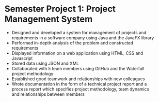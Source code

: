 <h1>Semester Project 1: Project Management System</h1>
<ul>
<li>Designed and developed a system for management of projects and requirements in a software company using Java and the JavaFX library </li>
<li>Performed in-depth analysis of the problem and constructed requirements </li>
<li>Displayed information on a web application using HTML, CSS and Javascript </li>
<li>Stored data using JSON and XML </li>
<li>Collaborated with 5 team members using GitHub and the Waterfall project methodology </li>
<li>Established good teamwork and relationships with new colleagues</li>
<li>Wrote documentation in the form of a technical project report and a process report which specifies project methodology, team dynamics and relationships between members </li>
</ul>
